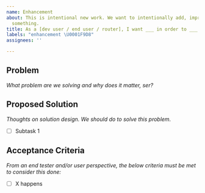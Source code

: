 ```yaml
---
name: Enhancement
about: This is intentional new work. We want to intentionally add, improve, optimize
  something.
title: As a [dev user / end user / router], I want ___ in order to ___
labels: "enhancement \U0001F9D8"
assignees: ''

---
```


## Problem
_What problem are we solving and why does it matter, ser?_ 


## Proposed Solution
_Thoughts on solution design. We should do <insert idea> to solve this problem._
- [ ] Subtask 1


## Acceptance Criteria
_From an end tester and/or user perspective, the below criteria must be met to consider this done:_
- [ ] X happens
